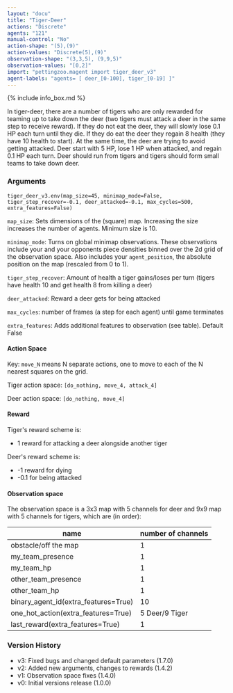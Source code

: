 ```yaml
---
layout: "docu"
title: "Tiger-Deer"
actions: "Discrete"
agents: "121"
manual-control: "No"
action-shape: "(5),(9)"
action-values: "Discrete(5),(9)"
observation-shape: "(3,3,5), (9,9,5)"
observation-values: "[0,2]"
import: "pettingzoo.magent import tiger_deer_v3"
agent-labels: "agents= [ deer_[0-100], tiger_[0-19] ]"
---
```


{% include info_box.md %}


In tiger-deer, there are a number of tigers who are only rewarded for teaming up to take down the deer (two tigers must attack a deer in the same step to receive reward). If they do not eat the deer, they will slowly lose 0.1 HP each turn until they die. If they do eat the deer they regain 8 health (they have 10 health to start). At the same time, the deer are trying to avoid getting attacked. Deer start with 5 HP, lose 1 HP when attacked, and regain 0.1 HP each turn. Deer should run from tigers and tigers should form small teams to take down deer.

### Arguments

```
tiger_deer_v3.env(map_size=45, minimap_mode=False, tiger_step_recover=-0.1, deer_attacked=-0.1, max_cycles=500, extra_features=False)
```

`map_size`: Sets dimensions of the (square) map. Increasing the size increases the number of agents.  Minimum size is 10.

`minimap_mode`: Turns on global minimap observations. These observations include your and your opponents piece densities binned over the 2d grid of the observation space. Also includes your `agent_position`, the absolute position on the map (rescaled from 0 to 1).

`tiger_step_recover`: Amount of health a tiger gains/loses per turn (tigers have health 10 and get health 8 from killing a deer)

`deer_attacked`: Reward a deer gets for being attacked

`max_cycles`:  number of frames (a step for each agent) until game terminates

`extra_features`: Adds additional features to observation (see table). Default False

#### Action Space

Key: `move_N` means N separate actions, one to move to each of the N nearest squares on the grid.

Tiger action space: `[do_nothing, move_4, attack_4]`

Deer action space: `[do_nothing, move_4]`

#### Reward

Tiger's reward scheme is:

* 1 reward for attacking a deer alongside another tiger

Deer's reward scheme is:

* -1 reward for dying
* -0.1 for being attacked

#### Observation space

The observation space is a 3x3 map with 5 channels for deer and 9x9 map with 5 channels for tigers, which are (in order):

name | number of channels
--- | ---
obstacle/off the map| 1
my_team_presence| 1
my_team_hp| 1
other_team_presence| 1
other_team_hp| 1
binary_agent_id(extra_features=True)| 10
one_hot_action(extra_features=True)| 5 Deer/9 Tiger
last_reward(extra_features=True)| 1



### Version History

* v3: Fixed bugs and changed default parameters (1.7.0)
* v2: Added new arguments, changes to rewards (1.4.2)
* v1: Observation space fixes (1.4.0)
* v0: Initial versions release (1.0.0)